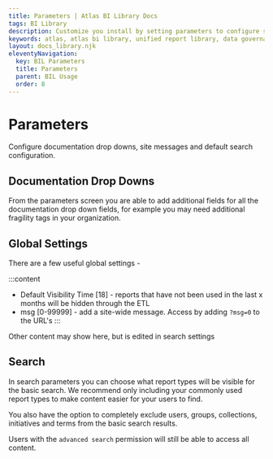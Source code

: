 ```yaml
---
title: Parameters | Atlas BI Library Docs
tags: BI Library
description: Customize you install by setting parameters to configure search, add global site messages, set documentation options and more!
keywords: atlas, atlas bi library, unified report library, data governance, database, parameters, configuration, configure, setup, search settings
layout: docs_library.njk
eleventyNavigation:
  key: BIL Parameters
  title: Parameters
  parent: BIL Usage
  order: 8
---
```


# Parameters
<p class="subtitle pb-5">Configure documentation drop downs, site messages and default search configuration.</p>

## Documentation Drop Downs

From the parameters screen you are able to add additional fields for all the documentation drop down fields, for example you may need additional fragility tags in your organization.

## Global Settings

There are a few useful global settings -

:::content
- Default Visibility Time [18] - reports that have not been used in the last x months will be hidden through the ETL
- msg [0-99999] - add a site-wide message. Access by adding `?msg=0` to the URL's
:::

Other content may show here, but is edited in search settings

## Search

In search parameters you can choose what report types will be visible for the basic search. We recommend only including your commonly used report types to make content easier for your users to find.

You also have the option to completely exclude users, groups, collections, initiatives and terms from the basic search results.

Users with the `advanced search` permission will still be able to access all content.
